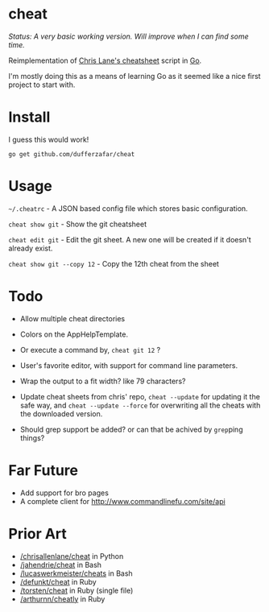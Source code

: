 # cheat

*Status: A very basic working version. Will improve when I can find some time.*

Reimplementation of [Chris Lane's cheatsheet](https://github.com/chrisallenlane/cheat) script in [Go](http://golang.org/). 

I'm mostly doing this as a means of learning Go as it seemed like a nice first project to start with. 

# Install

I guess this would work!

`go get github.com/dufferzafar/cheat`

# Usage

`~/.cheatrc` - A JSON based config file which stores basic configuration.

`cheat show git` - Show the git cheatsheet

`cheat edit git` - Edit the git sheet. A new one will be created if it doesn't already exist.

`cheat show git --copy 12` - Copy the 12th cheat from the sheet

# Todo

* Allow multiple cheat directories
* Colors on the AppHelpTemplate.

* Or execute a command by, `cheat git 12` ?

* User's favorite editor, with support for command line parameters.

* Wrap the output to a fit width? like 79 characters?

* Update cheat sheets from chris' repo, `cheat --update` for updating it the safe way, and `cheat --update --force` for overwriting all the cheats with the downloaded version.

* Should grep support be added? or can that be achived by `grep`ping things?

# Far Future

* Add support for bro pages
* A complete client for http://www.commandlinefu.com/site/api

# Prior Art

* [/chrisallenlane/cheat](http://github.com/chrisallenlane/cheat) in Python
* [/jahendrie/cheat](https://github.com/jahendrie/cheat) in Bash
* [/lucaswerkmeister/cheats](https://github.com/lucaswerkmeister/cheats) in Bash
* [/defunkt/cheat](https://github.com/defunkt/) in Ruby
* [/torsten/cheat](https://github.com/torsten/cheat) in Ruby (single file)
* [/arthurnn/cheatly](https://github.com/arthurnn/cheatly) in Ruby

<!--

Markdown Cheatsheets - https://github.com/rstacruz/cheatsheets
Kapeli's Sheets - https://github.com/Kapeli/cheatsheets
Git Cheat - https://github.com/0xAX/git-cheat
More Sheets - https://github.com/Dmitrii-I/cheat

-->
